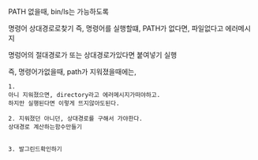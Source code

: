 

PATH 없을때, bin/ls는 가능하도록

명령어 상대경로로찾기
즉, 명령어를 실행할떄,
PATH가 없다면, 파일없다고 에러메시지

명렁어의 절대경로가 또는 상대경로가있다면
붙여넣기 실행


즉, 명령어가없을때,
	path가 지워졌을때에는,

	1.
	아니 지워졌으면, directory라고 에러메시지가떠야하고.
	하지만 실행된다면 이렇게 뜨지않아도된다.

	2. 지워졌던 아니던, 상대경로를 구해서 가야한다.
	상대경로 계산하는함수만들기


	3. 발그린드확인하기
